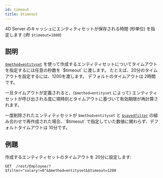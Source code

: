```yaml
---
id: timeout
title: $timeout
---
```


4D Server のキャッシュにエンティティセットが保存される時間 (秒単位) を指定します (*例*: `$timeout=1800`)

## 説明

[`$method=entityset`]($method.md#methodentityset) を使って作成するエンティティセットについてタイムアウトを指定するには任意の秒数を `$timeout` に渡します。 たとえば、20分のタイムアウトを設定するには、1200を渡します。 デフォルトのタイムアウトは 2時間です。

一旦タイムアウトが定義されると、(`$method=entityset` によって) エンティティセットが呼び出される度に現時刻とタイムアウトに基づいて有効期限が再計算されます。

一度削除されたエンティティセットが `$method=entityset` と [`$savedfilter`]($savedfilter.md) の組み合わせで再作成された場合、`$timeout` で指定していた数値に関わらず、デフォルトタイムアウトは 10分です。

## 例題

作成するエンティティセットのタイムアウトを 20分に設定します:

`GET  /rest/Employee/?$filter="salary!=0"&$method=entityset&$timeout=1200`
